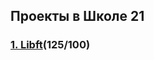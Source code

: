 ## Проекты в Школе 21

### [1. Libft](https://github.com/VinogradovaD/School_21/tree/main/Libft)(125/100)
